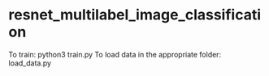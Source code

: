 # resnet_multilabel_image_classification
To train: python3 train.py
To load data in the appropriate folder: load_data.py
